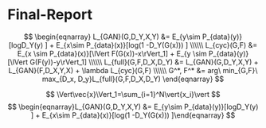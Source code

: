 # Final-Report

$$
\begin{eqnarray}
L_{GAN}(G,D_Y,X,Y) &= E_{y\sim P_{data}(y)}[logD_Y(y) ] + E_{x\sim P_{data}(x)}[log(1 -D_Y(G(x))) ]  \\\\\\
L_{cyc}(G,F) &= E_{x \sim P_{data}(x)}[\lVert F(G(x))-x\rVert_1] + E_{y \sim P_{data}(y)}[\lVert G(F(y))-y\rVert_1] \\\\\\
L_{full}(G,F,D_X,D_Y) &= L_{GAN}(G,D_Y,X,Y) + L_{GAN}(F,D_X,Y,X) + \lambda L_{cyc}(G,F) \\\\\\
G^*, F^* &= arg\ min_{G,F}\ max_{D_x, D_y}L_{full}(G,F,D_X,D_Y)
\end{eqnarray}
$$

$$ \Vert\vec{x}\Vert_1=\sum_{i=1}^N\vert{x_i}\vert $$
$$ \begin{eqnarray}L_{GAN}(G,D_Y,X,Y) &= E_{y\sim P_{data}(y)}[logD_Y(y) ] + E_{x\sim P_{data}(x)}[log(1 -D_Y(G(x))) ]\end{eqnarray} $$
